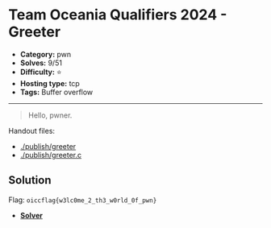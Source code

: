 # Team Oceania Qualifiers 2024 - Greeter

- **Category:** pwn
- **Solves:** 9/51
- **Difficulty:** ⭐️
- **Hosting type:** tcp
- **Tags:** Buffer overflow

---

> Hello, pwner.


Handout files:

- [./publish/greeter](./publish/greeter)
- [./publish/greeter.c](./publish/greeter.c)

## Solution

Flag: `oiccflag{w3lc0me_2_th3_w0rld_0f_pwn}`


- [**Solver**](./solve/solve.py)



